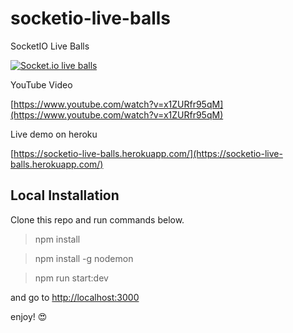 # socketio-live-balls
SocketIO Live Balls

[![Socket.io live balls](http://oi68.tinypic.com/346n8qt.jpg)](https://www.youtube.com/watch?v=x1ZURfr95qM)

YouTube Video

[https://www.youtube.com/watch?v=x1ZURfr95qM](https://www.youtube.com/watch?v=x1ZURfr95qM)

Live demo on heroku

[https://socketio-live-balls.herokuapp.com/](https://socketio-live-balls.herokuapp.com/)

## Local Installation
Clone this repo and run commands below.

> npm install

> npm install -g nodemon

> npm run start:dev

and go to [http://localhost:3000](http://localhost:3000)

enjoy! :heart_eyes:
